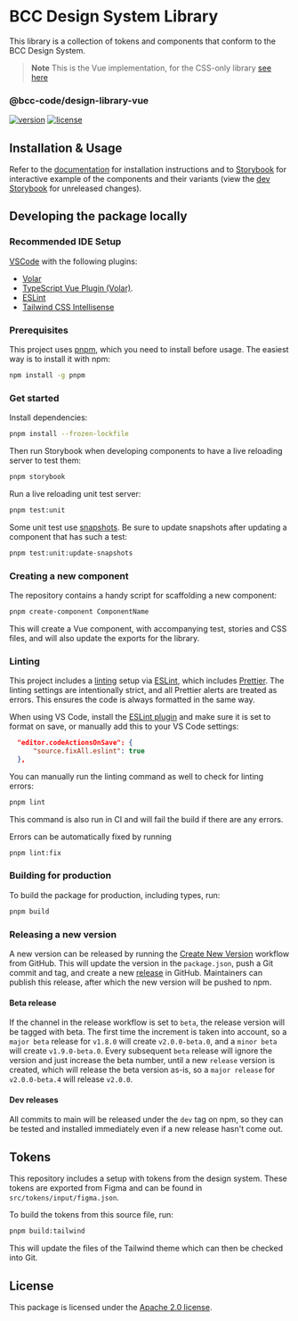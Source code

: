 # BCC Design System Library
This library is a collection of tokens and components that conform to the BCC Design System.

> **Note** This is the Vue implementation, for the CSS-only library [see here](./css-package/README.md)

### @bcc-code/design-library-vue
[![version](https://img.shields.io/npm/v/@bcc-code/design-library-vue)](https://github.com/bcc-code/bcc-design/releases) [![license](https://img.shields.io/npm/l/@bcc-code/design-library-vue)](https://github.com/bcc-code/bcc-design/blob/main/design-library/LICENSE)

## Installation & Usage
Refer to the [documentation](https://developer.bcc.no/bcc-design/design-library) for installation instructions and to [Storybook](https://design-library.developer.bcc.no) for interactive example of the components and their variants (view the [dev Storybook](https://design-library-dev.developer.bcc.no) for unreleased changes).

## Developing the package locally
### Recommended IDE Setup
[VSCode](https://code.visualstudio.com/) with the following plugins:
  - [Volar](https://marketplace.visualstudio.com/items?itemName=Vue.volar)
  - [TypeScript Vue Plugin (Volar)](https://marketplace.visualstudio.com/items?itemName=Vue.vscode-typescript-vue-plugin).
  - [ESLint](https://marketplace.visualstudio.com/items?itemName=dbaeumer.vscode-eslint)
  - [Tailwind CSS Intellisense](https://marketplace.visualstudio.com/items?itemName=bradlc.vscode-tailwindcss)

### Prerequisites
This project uses [pnpm](https://pnpm.io/), which you need to install before usage. The easiest way is to install it with npm:
```sh
npm install -g pnpm
```

### Get started
Install dependencies:
```sh
pnpm install --frozen-lockfile
```

Then run Storybook when developing components to have a live reloading server to test them:
```sh
pnpm storybook
```

Run a live reloading unit test server:
```sh
pnpm test:unit
```

Some unit test use [snapshots](https://vitest.dev/guide/snapshot.html). Be sure to update snapshots after updating a component that has such a test:
```sh
pnpm test:unit:update-snapshots
```

### Creating a new component
The repository contains a handy script for scaffolding a new component:
```sh
pnpm create-component ComponentName
```
This will create a Vue component, with accompanying test, stories and CSS files, and will also update the exports for the library.

### Linting
This project includes a [linting](https://en.wikipedia.org/wiki/Lint_(software)) setup via [ESLint](https://eslint.org/), which includes [Prettier](https://prettier.io/). The linting settings are intentionally strict, and all Prettier alerts are treated as errors. This ensures the code is always formatted in the same way.

When using VS Code, install the [ESLint plugin](https://marketplace.visualstudio.com/items?itemName=dbaeumer.vscode-eslint) and make sure it is set to format on save, or manually add this to your VS Code settings:
```json
  "editor.codeActionsOnSave": {
      "source.fixAll.eslint": true
  },
```

You can manually run the linting command as well to check for linting errors:
```sh
pnpm lint
```
This command is also run in CI and will fail the build if there are any errors.

Errors can be automatically fixed by running
```sh
pnpm lint:fix
```

### Building for production
To build the package for production, including types, run:
```sh
pnpm build
```

### Releasing a new version
A new version can be released by running the [Create New Version](https://github.com/bcc-code/bcc-design/actions/workflows/design-library-create-version.yml) workflow from GitHub.
This will update the version in the `package.json`, push a Git commit and tag, and create a new [release](https://github.com/bcc-code/bcc-design/releases) in GitHub.
Maintainers can publish this release, after which the new version will be pushed to npm.

#### Beta release
If the channel in the release workflow is set to `beta`, the release version will be tagged with beta. The first time the increment is taken into account, so a `major beta` release for `v1.8.0` will create `v2.0.0-beta.0`, and a `minor beta` will create `v1.9.0-beta.0`. Every subsequent `beta` release will ignore the version and just increase the beta number, until a new `release` version is created, which will release the beta version as-is, so a `major release` for `v2.0.0-beta.4` will release `v2.0.0`.

#### Dev releases
All commits to main will be released under the `dev` tag on npm, so they can be tested and installed immediately even if a new release hasn't come out.

## Tokens
This repository includes a setup with tokens from the design system. These tokens are exported from Figma and can be found in `src/tokens/input/figma.json`.

To build the tokens from this source file, run:
```sh
pnpm build:tailwind
```

This will update the files of the Tailwind theme which can then be checked into Git.

## License
This package is licensed under the [Apache 2.0 license](./LICENSE).

